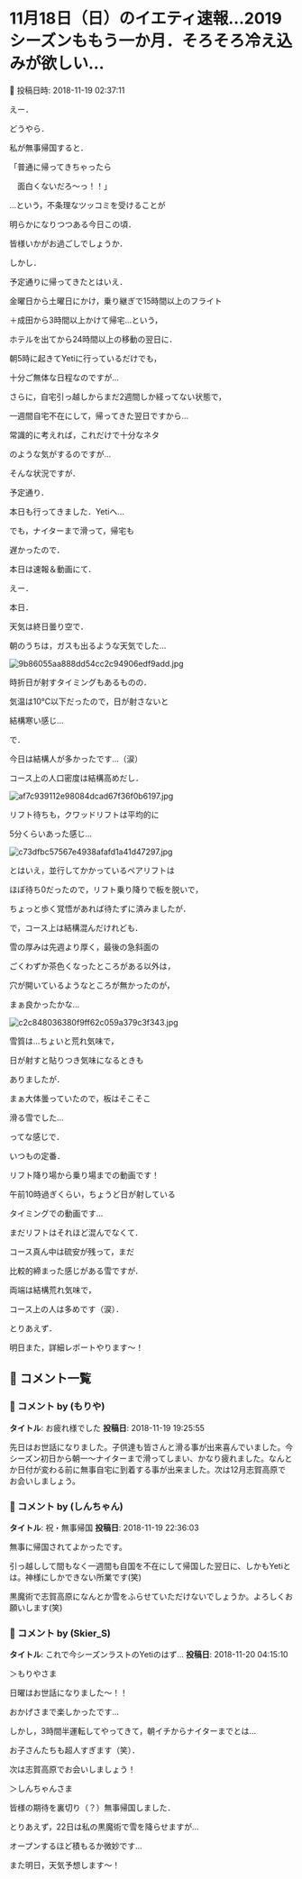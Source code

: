 # 11月18日（日）のイエティ速報…2019シーズンももう一か月．そろそろ冷え込みが欲しい…

📅 投稿日時: 2018-11-19 02:37:11

えー．


どうやら．


私が無事帰国すると．


「普通に帰ってきちゃったら


　面白くないだろ～っ！！」


…という，不条理なツッコミを受けることが


明らかになりつつある今日この頃．


皆様いかがお過ごしでしょうか．





しかし．


予定通りに帰ってきたとはいえ．


金曜日から土曜日にかけ，乗り継ぎで15時間以上のフライト


＋成田から3時間以上かけて帰宅…という，


ホテルを出てから24時間以上の移動の翌日に．


朝5時に起きてYetiに行っているだけでも，


十分ご無体な日程なのですが…





さらに，自宅引っ越しからまだ2週間しか経ってない状態で，


一週間自宅不在にして，帰ってきた翌日ですから…


常識的に考えれば，これだけで十分なネタ


のような気がするのですが…





そんな状況ですが．


予定通り．


本日も行ってきました．Yetiへ…


でも，ナイターまで滑って，帰宅も


遅かったので．


本日は速報＆動画にて．





えー．


本日．


天気は終日曇り空で．


朝のうちは，ガスも出るような天気でした…




![9b86055aa888dd54cc2c94906edf9add.jpg](images/9b86055aa888dd54cc2c94906edf9add.jpg)




時折日が射すタイミングもあるものの．


気温は10℃以下だったので，日が射さないと


結構寒い感じ…





で．


今日は結構人が多かったです…（涙）


コース上の人口密度は結構高めだし．




![af7c939112e98084dcad67f36f0b6197.jpg](images/af7c939112e98084dcad67f36f0b6197.jpg)




リフト待ちも，クワッドリフトは平均的に


5分くらいあった感じ…




![c73dfbc57567e4938afafd1a41d47297.jpg](images/c73dfbc57567e4938afafd1a41d47297.jpg)




とはいえ，並行してかかっているペアリフトは


ほぼ待ち0だったので，リフト乗り降りで板を脱いで，


ちょっと歩く覚悟があれば待たずに済みましたが．





で，コース上は結構混んだけれども．


雪の厚みは先週より厚く，最後の急斜面の


ごくわずか茶色くなったところがある以外は，


穴が開いているようなところが無かったのが，


まぁ良かったかな…




![c2c848036380f9ff62c059a379c3f343.jpg](images/c2c848036380f9ff62c059a379c3f343.jpg)




雪質は…ちょいと荒れ気味で，


日が射すと貼りつき気味になるときも


ありましたが．


まぁ大体曇っていたので，板はそこそこ


滑る雪でした…





ってな感じで．


いつもの定番．


リフト降り場から乗り場までの動画です！





午前10時過ぎくらい，ちょうど日が射している


タイミングでの動画です…


まだリフトはそれほど混んでなくて．


コース真ん中は硫安が残って，まだ


比較的締まった感じがある雪ですが．


両端は結構荒れ気味で，


コース上の人は多めです（涙）．





とりあえず．


明日また，詳細レポートやります～！

## 💬 コメント一覧

### 💬 コメント by (もりや)
**タイトル**: お疲れ様でした
**投稿日**: 2018-11-19 19:25:55

先日はお世話になりました。子供達も皆さんと滑る事が出来喜んでいました。今シーズン初日から朝一〜ナイターまで滑ってしまい、かなり疲れました。なんとか日付が変わる前に無事自宅に到着する事が出来ました。次は12月志賀高原でお会いしましょう。

### 💬 コメント by (しんちゃん)
**タイトル**: 祝・無事帰国
**投稿日**: 2018-11-19 22:36:03

無事に帰国されてよかったです。

引っ越しして間もなく一週間も自国を不在にして帰国した翌日に、しかもYetiとは。神様にしかできない所業です(笑)

黒魔術で志賀高原になんとか雪をふらせていただけないでしょうか。よろしくお願いします(笑)

### 💬 コメント by (Skier_S)
**タイトル**: これで今シーズンラストのYetiのはず…
**投稿日**: 2018-11-20 04:15:10

＞もりやさま

日曜はお世話になりました～！！

おかげさまで楽しかったです…

しかし，3時間半運転してやってきて，朝イチからナイターまでとは…

お子さんたちも超人すぎます（笑）．

次は志賀高原でお会いしましょう！



＞しんちゃんさま

皆様の期待を裏切り（？）無事帰国しました．

とりあえず，22日は私の黒魔術で雪を降らせますが…

オープンするほど積もるか微妙です…

また明日，天気予想します～！

